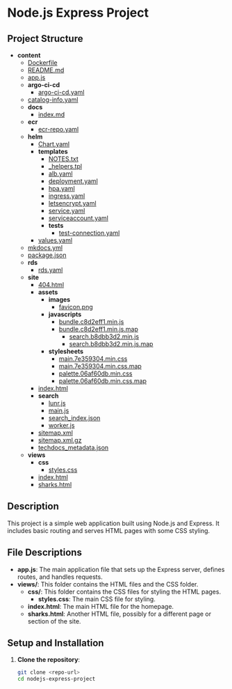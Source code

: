 # Node.js Express Project

## Project Structure

- __content__
   - [Dockerfile](Dockerfile)
   - [README.md](README.md)
   - [app.js](app.js)
   - __argo\-ci\-cd__
     - [argo\-ci\-cd.yaml](argo-ci-cd/argo-ci-cd.yaml)
   - [catalog\-info.yaml](catalog-info.yaml)
   - __docs__
     - [index.md](docs/index.md)
   - __ecr__
     - [ecr\-repo.yaml](ecr/ecr-repo.yaml)
   - __helm__
     - [Chart.yaml](helm/Chart.yaml)
     - __templates__
       - [NOTES.txt](helm/templates/NOTES.txt)
       - [\_helpers.tpl](helm/templates/_helpers.tpl)
       - [alb.yaml](helm/templates/alb.yaml)
       - [deployment.yaml](helm/templates/deployment.yaml)
       - [hpa.yaml](helm/templates/hpa.yaml)
       - [ingress.yaml](helm/templates/ingress.yaml)
       - [letsencrypt.yaml](helm/templates/letsencrypt.yaml)
       - [service.yaml](helm/templates/service.yaml)
       - [serviceaccount.yaml](helm/templates/serviceaccount.yaml)
       - __tests__
         - [test\-connection.yaml](helm/templates/tests/test-connection.yaml)
     - [values.yaml](helm/values.yaml)
   - [mkdocs.yml](mkdocs.yml)
   - [package.json](package.json)
   - __rds__
     - [rds.yaml](rds/rds.yaml)
   - __site__
     - [404.html](site/404.html)
     - __assets__
       - __images__
         - [favicon.png](site/assets/images/favicon.png)
       - __javascripts__
         - [bundle.c8d2eff1.min.js](site/assets/javascripts/bundle.c8d2eff1.min.js)
         - [bundle.c8d2eff1.min.js.map](site/assets/javascripts/bundle.c8d2eff1.min.js.map)
           - [search.b8dbb3d2.min.js](site/assets/javascripts/workers/search.b8dbb3d2.min.js)
           - [search.b8dbb3d2.min.js.map](site/assets/javascripts/workers/search.b8dbb3d2.min.js.map)
       - __stylesheets__
         - [main.7e359304.min.css](site/assets/stylesheets/main.7e359304.min.css)
         - [main.7e359304.min.css.map](site/assets/stylesheets/main.7e359304.min.css.map)
         - [palette.06af60db.min.css](site/assets/stylesheets/palette.06af60db.min.css)
         - [palette.06af60db.min.css.map](site/assets/stylesheets/palette.06af60db.min.css.map)
     - [index.html](site/index.html)
     - __search__
       - [lunr.js](site/search/lunr.js)
       - [main.js](site/search/main.js)
       - [search\_index.json](site/search/search_index.json)
       - [worker.js](site/search/worker.js)
     - [sitemap.xml](site/sitemap.xml)
     - [sitemap.xml.gz](site/sitemap.xml.gz)
     - [techdocs\_metadata.json](site/techdocs_metadata.json)
   - __views__
     - __css__
       - [styles.css](views/css/styles.css)
     - [index.html](views/index.html)
     - [sharks.html](views/sharks.html)




## Description

This project is a simple web application built using Node.js and Express. It includes basic routing and serves HTML pages with some CSS styling.

## File Descriptions

- **app.js**: The main application file that sets up the Express server, defines routes, and handles requests.
- **views/**: This folder contains the HTML files and the CSS folder.
  - **css/**: This folder contains the CSS files for styling the HTML pages.
    - **styles.css**: The main CSS file for styling.
  - **index.html**: The main HTML file for the homepage.
  - **sharks.html**: Another HTML file, possibly for a different page or section of the site.

## Setup and Installation

1. **Clone the repository**:
   ```bash
   git clone <repo-url>
   cd nodejs-express-project

